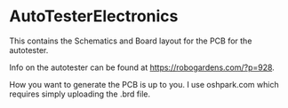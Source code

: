 # AutoTesterElectronics
This contains the Schematics and Board layout for the PCB for the autotester.

Info on the autotester can be found at https://robogardens.com/?p=928.

How you want to generate the PCB is up to you.  I use oshpark.com which requires simply uploading the .brd file.


